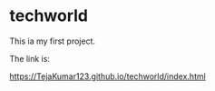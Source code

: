 # techworld
This ia my first project.

The link is: 

https://TejaKumar123.github.io/techworld/index.html

